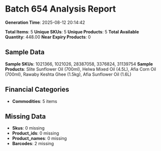 # Batch 654 Analysis Report

**Generation Time**: 2025-08-12 20:14:42

**Total Items**: 5
**Unique SKUs**: 5
**Unique Products**: 5
**Total Available Quantity**: 448.00
**Near Expiry Products**: 0

## Sample Data
**Sample SKUs**: 1021366, 1021026, 28387058, 3376824, 31139754
**Sample Products**: Slite Sunflower Oil (700ml), Helwa Mixed Oil (4.5L), Afia Corn Oil (700ml), Rawaby Keshta Ghee (1.5kg), Afia Sunflower Oil (1.6L)

## Financial Categories
- **Commodities**: 5 items

## Missing Data
- **Skus**: 0 missing
- **Product_ids**: 0 missing
- **Product_names**: 0 missing
- **Barcodes**: 2 missing
